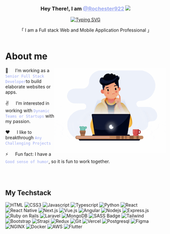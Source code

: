 <!-- Intro  -->
<h3 align="center">
   Hey There!, I am
                <b><a target="_blank" href="https://Rochester.vercel.app/" style="color:#9DAAF2">@Rochester922</a>  <img src="https://media.giphy.com/media/hvRJCLFzcasrR4ia7z/giphy.gif" width="28">
</b>
</h3>
<p align="center">
  <a href="https://github.com/Rochester922"><img src="https://readme-typing-svg.herokuapp.com?font=Poppins&weight=600&pause=1000&color=9DAAF2&center=true&vCenter=true&random=false&width=435&height=52&lines=Full-stack+Web+&Mobile+developer;Tech+Enthusiast;Master+of+modern+Skills" alt="Typing SVG" /></a>
</p>
<p align="center">     
    「 I am a Full stack Web and Mobile Application Professional 」
    <br>
    <br>

</p>

<!-- About Section -->

# About me

<p>
 <img align="right" width="350" src="./assets/animation.gif" alt="Coding man Rochester" />
👯 &emsp; I’m working as a <code style="color:#9DAAF2">Senior Full Stack Developer</code>to build elaborate websites or apps.<br/><br/>
✌️ &emsp; I’m interested in working with <code style="color:#9DAAF2">Dynamic Teams or Startups</code> with my passion.<br/><br/>
❤️ &emsp; I like to breakthrough <code style="color:#9DAAF2">Any Challenging Projects</code><br/><br/>
⚡ &emsp; Fun fact: I have a <code style="color:#9DAAF2">Good sense of humor</code>, so it is fun to work together.
</p>
<br/>
<br/>

## My Techstack

![HTML](https://img.shields.io/badge/HTML5-09131B?style=for-the-badge&logo=html5)
![CSS3](https://img.shields.io/badge/CSS3-09131B?style=for-the-badge&logo=css3&logoColor=1572B6)
![Javascript](https://img.shields.io/badge/Javascript-09131B?style=for-the-badge&logo=javascript)
![Typescript](https://img.shields.io/badge/Typescript-09131B?style=for-the-badge&logo=typescript)
![Python](https://img.shields.io/badge/Python-09131B?style=for-the-badge&logo=Python&logoColor=FFDD54)
![React](https://img.shields.io/badge/-React-09131B?style=for-the-badge&logo=react&logoColor=61DBFB)
![React Native](https://img.shields.io/badge/React_Native-09131B?style=for-the-badge&logo=react&logoColor=61DAFB)
![Next.js](https://img.shields.io/badge/next.js-09131B?style=for-the-badge&logo=nextdotjs&logoColor=white)
![Vue.js](https://img.shields.io/badge/Vue.js-09131B?style=for-the-badge&logo=Vue.js&logoColor=3FB17F)
![Angular](https://img.shields.io/badge/Angular-09131B?style=for-the-badge&logo=angular&logoColor=white)
![Nodejs](https://img.shields.io/badge/Nodejs-09131B?style=for-the-badge&logo=node.js&logoColor=3C873A)
![Express.js](https://img.shields.io/badge/Express.js-09131B?style=for-the-badge&logo=express&logoColor=white)
![Ruby on Rails](https://img.shields.io/badge/Ruby_on_Rails-09131B?style=for-the-badge&logo=ruby&logoColor=white)
![Laravel](https://img.shields.io/badge/Laravel-09131B?style=for-the-badge&logo=laravel&logoColor=white)
![MongoDB](https://img.shields.io/badge/MongoDB-09131B?style=for-the-badge&logo=mongodb)
![SASS Badge](https://img.shields.io/badge/Sass-09131B?style=for-the-badge&logo=sass)
![Tailwind](https://img.shields.io/badge/Tailwind_CSS-09131B?style=for-the-badge&logo=tailwindcss&)
![Bootstrap](https://img.shields.io/badge/Bootstrap-09131B?style=for-the-badge&logo=bootstrap)
![Strapi](https://img.shields.io/badge/strapi-09131B?style=for-the-badge&logo=strapi&logoColor=4945FF)
![Redux](https://img.shields.io/badge/Redux-09131B?style=for-the-badge&logo=redux&logoColor=764ABC)
![Git](https://img.shields.io/badge/Git-09131B?style=for-the-badge&logo=git)
![Vercel](https://img.shields.io/badge/Vercel-09131B?style=for-the-badge&logo=Vercel&logoColor=white)
![Postgresql](https://img.shields.io/badge/Postgresql-09131B?style=for-the-badge&logo=Postgresql&logoColor=31648C)
![Figma](https://img.shields.io/badge/Figma-09131B?style=for-the-badge&logo=figma&logoColor=white)
![NGINX](https://img.shields.io/badge/NGINX-09131B?style=for-the-badge&logo=NGINX&logoColor=009400)
![Docker](https://img.shields.io/badge/Docker-09131B?style=for-the-badge&logo=Docker&logoColor=119AD4)
![AWS](https://img.shields.io/badge/AWS-09131B?style=for-the-badge&logo=amazon-aws&logoColor=white)
![Flutter](https://img.shields.io/badge/Flutter-09131B?style=for-the-badge&logo=flutter&logoColor=white)

<br/>
